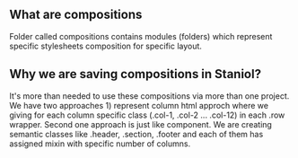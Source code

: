 What are compositions
---------------------

Folder called compositions contains modules (folders) which represent specific stylesheets composition for specific layout.

Why we are saving compositions in Staniol?
------------------------------------------

It's more than needed to use these compositions via more than one project. We have two approaches 1) represent column html approch where we giving for each column specific class (.col-1, .col-2 ... .col-12) in each .row wrapper. Second one approach is just like component. We are creating semantic classes like .header, .section, .footer and each of them has assigned mixin with specific number of columns.